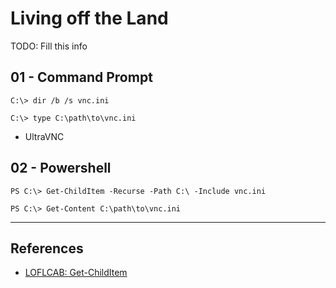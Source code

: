 # Living off the Land

TODO: Fill this info

## 01 - Command Prompt

```
C:\> dir /b /s vnc.ini

C:\> type C:\path\to\vnc.ini
```

- UltraVNC

## 02 - Powershell

```
PS C:\> Get-ChildItem -Recurse -Path C:\ -Include vnc.ini

PS C:\> Get-Content C:\path\to\vnc.ini
```

---
## References

- [LOFLCAB: Get-ChildItem](https://lofl-project.github.io/loflcab/Cmdlets/Get-ChildItem/)